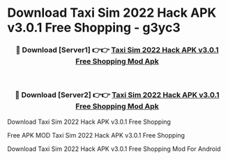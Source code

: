 # Download Taxi Sim 2022 Hack APK v3.0.1 Free Shopping - g3yc3



<div align="center">
<h3>🔴 Download [Server1] 👉👉 <a href="https://momento.my/?title=Taxi_Sim_2022_Hack_APK_v3.0.1_Free_Shopping">Taxi Sim 2022 Hack APK v3.0.1 Free Shopping Mod Apk</a></h3><br>

<h3>🔴 Download [Server2] 👉👉 <a href="https://momento.my/?title=Taxi_Sim_2022_Hack_APK_v3.0.1_Free_Shopping">Taxi Sim 2022 Hack APK v3.0.1 Free Shopping Mod Apk</a></h3>
</div>



Download Taxi Sim 2022 Hack APK v3.0.1 Free Shopping 

Free APK MOD Taxi Sim 2022 Hack APK v3.0.1 Free Shopping 

Download Taxi Sim 2022 Hack APK v3.0.1 Free Shopping Mod For Android
